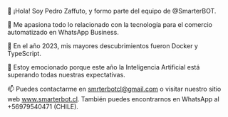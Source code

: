 👋 ¡Hola! Soy Pedro Zaffuto, y formo parte del equipo de @SmarterBOT.

👀 Me apasiona todo lo relacionado con la tecnología para el comercio automatizado en WhatsApp Business.

🌱 En el año 2023, mis mayores descubrimientos fueron Docker y TypeScript.

💞️ Estoy emocionado porque este año la Inteligencia Artificial está superando todas nuestras expectativas.

📫 Puedes contactarme en smrterbotcl@gmail.com o visitar nuestro sitio web www.smarterbot.cl. También puedes encontrarnos en WhatsApp al +56979540471 (CHILE).

